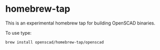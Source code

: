 homebrew-tap
============

This is an experimental homebrew tap for building OpenSCAD binaries.

To use type:

```
brew install openscad/homebrew-tap/openscad
```
